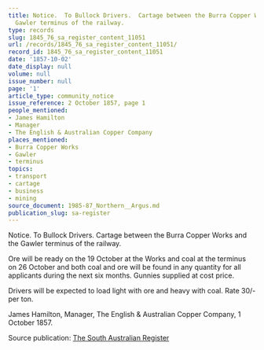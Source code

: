 ```yaml
---
title: Notice.  To Bullock Drivers.  Cartage between the Burra Copper Works and the
  Gawler terminus of the railway.
type: records
slug: 1845_76_sa_register_content_11051
url: /records/1845_76_sa_register_content_11051/
record_id: 1845_76_sa_register_content_11051
date: '1857-10-02'
date_display: null
volume: null
issue_number: null
page: '1'
article_type: community_notice
issue_reference: 2 October 1857, page 1
people_mentioned:
- James Hamilton
- Manager
- The English & Australian Copper Company
places_mentioned:
- Burra Copper Works
- Gawler
- terminus
topics:
- transport
- cartage
- business
- mining
source_document: 1985-87_Northern__Argus.md
publication_slug: sa-register
---
```


Notice.  To Bullock Drivers.  Cartage between the Burra Copper Works and the Gawler terminus of the railway.

Ore will be ready on the 19 October at the Works and coal at the terminus on 26 October and both coal and ore will be found in any quantity for all applicants during the next six months.  Gunnies supplied at cost price.

Drivers will be expected to load light with ore and heavy with coal.  Rate 30/- per ton.

James Hamilton, Manager, The English & Australian Copper Company, 1 October 1857.

Source publication: [The South Australian Register](/publications/sa-register/)
